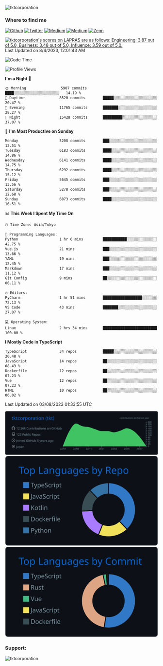 <p align="left"> <img src="https://komarev.com/ghpvc/?username=tktcorporation&label=Profile%20views&color=0e75b6&style=flat" alt="tktcorporation" /> </p>

<h3>Where to find me</h3>
<p>
<a href="https://github.com/tktcorporation" target="_blank"><img alt="Github" src="https://img.shields.io/badge/GitHub-%2312100E.svg?&style=for-the-badge&logo=Github&logoColor=white" /></a>
<a href="https://twitter.com/tktcorporation" target="_blank"><img alt="Twitter" src="https://img.shields.io/badge/twitter-%231DA1F2.svg?&style=for-the-badge&logo=twitter&logoColor=white" /></a>
<a href="https://www.linkedin.com/in/tktcorporation" target="_blank"><img alt="Medium" src="https://img.shields.io/badge/linkdin-0a66c2.svg?&style=for-the-badge&logo=linkedin&logoColor=white" /></a>
<a href="https://qiita.com/tktcorporation" target="_blank"><img alt="Medium" src="https://img.shields.io/badge/qiita-55C500.svg?&style=for-the-badge&logo=qiita&logoColor=white" /></a>
<a href="https://zenn.dev/tktcorporation" target="_blank"><img alt="Zenn" src="https://img.shields.io/badge/Zenn-3EA8FF.svg?&style=for-the-badge&logo=Zenn&logoColor=white" /></a>
</p>

<!--START_SECTION:lapras-card-->
<p ><a href="https://lapras.com/public/tktcorporation" target="_blank" rel="noopener noreferrer"><img alt="tktcorporation's scores on LAPRAS are as follows: Engineering: 3.87 out of 5.0, Business: 3.48 out of 5.0, Influence: 3.59 out of 5.0." src="https://lapras-card-generator.vercel.app/api/svg?e=3.87&b=3.48&i=3.59&b1=%23232323&b2=%236d6d6d&i1=%23212121&i2=%23818181&l=en" width="300" ></a>  
Last Updated on 8/4/2023, 12:01:43 AM</p>
<!--END_SECTION:lapras-card-->
  
<!--START_SECTION:waka-->
![Code Time](http://img.shields.io/badge/Code%20Time-1%2C088%20hrs%2051%20mins-blue)

![Profile Views](http://img.shields.io/badge/Profile%20Views-0-blue)

**I'm a Night 🦉** 

```text
🌞 Morning                5907 commits        ████░░░░░░░░░░░░░░░░░░░░░   14.19 % 
🌆 Daytime                8520 commits        █████░░░░░░░░░░░░░░░░░░░░   20.47 % 
🌃 Evening                11765 commits       ███████░░░░░░░░░░░░░░░░░░   28.27 % 
🌙 Night                  15428 commits       █████████░░░░░░░░░░░░░░░░   37.07 % 
```
📅 **I'm Most Productive on Sunday** 

```text
Monday                   5208 commits        ███░░░░░░░░░░░░░░░░░░░░░░   12.51 % 
Tuesday                  6183 commits        ████░░░░░░░░░░░░░░░░░░░░░   14.86 % 
Wednesday                6141 commits        ████░░░░░░░░░░░░░░░░░░░░░   14.75 % 
Thursday                 6292 commits        ████░░░░░░░░░░░░░░░░░░░░░   15.12 % 
Friday                   5645 commits        ███░░░░░░░░░░░░░░░░░░░░░░   13.56 % 
Saturday                 5278 commits        ███░░░░░░░░░░░░░░░░░░░░░░   12.68 % 
Sunday                   6873 commits        ████░░░░░░░░░░░░░░░░░░░░░   16.51 % 
```


📊 **This Week I Spent My Time On** 

```text
🕑︎ Time Zone: Asia/Tokyo

💬 Programming Languages: 
Python                   1 hr 6 mins         ███████████░░░░░░░░░░░░░░   42.75 % 
Vue.js                   21 mins             ███░░░░░░░░░░░░░░░░░░░░░░   13.66 % 
YAML                     19 mins             ███░░░░░░░░░░░░░░░░░░░░░░   12.45 % 
Markdown                 17 mins             ███░░░░░░░░░░░░░░░░░░░░░░   11.12 % 
Git Config               9 mins              ██░░░░░░░░░░░░░░░░░░░░░░░   06.11 % 

🔥 Editors: 
PyCharm                  1 hr 51 mins        ██████████████████░░░░░░░   72.13 % 
VS Code                  43 mins             ███████░░░░░░░░░░░░░░░░░░   27.87 % 

💻 Operating System: 
Linux                    2 hrs 34 mins       █████████████████████████   100.00 % 
```

**I Mostly Code in TypeScript** 

```text
TypeScript               34 repos            █████░░░░░░░░░░░░░░░░░░░░   20.48 % 
JavaScript               14 repos            ██░░░░░░░░░░░░░░░░░░░░░░░   08.43 % 
Dockerfile               12 repos            ██░░░░░░░░░░░░░░░░░░░░░░░   07.23 % 
Vue                      12 repos            ██░░░░░░░░░░░░░░░░░░░░░░░   07.23 % 
HTML                     10 repos            ██░░░░░░░░░░░░░░░░░░░░░░░   06.02 % 
```




 Last Updated on 03/08/2023 01:33:55 UTC
<!--END_SECTION:waka-->

[![](https://raw.githubusercontent.com/tktcorporation/tktcorporation/master/profile-summary-card-output/github_dark/0-profile-details.svg)](https://github.com/vn7n24fzkq/github-profile-summary-cards)
[![](https://raw.githubusercontent.com/tktcorporation/tktcorporation/master/profile-summary-card-output/github_dark/1-repos-per-language.svg)](https://github.com/vn7n24fzkq/github-profile-summary-cards) [![](https://raw.githubusercontent.com/tktcorporation/tktcorporation/master/profile-summary-card-output/github_dark/2-most-commit-language.svg)](https://github.com/vn7n24fzkq/github-profile-summary-cards)

<h3 align="left">Support:</h3>
<p><a href="https://www.buymeacoffee.com/tktcorporation"> <img align="left" src="https://cdn.buymeacoffee.com/buttons/v2/default-yellow.png" height="50" width="210" alt="tktcorporation" /></a></p><br><br>
